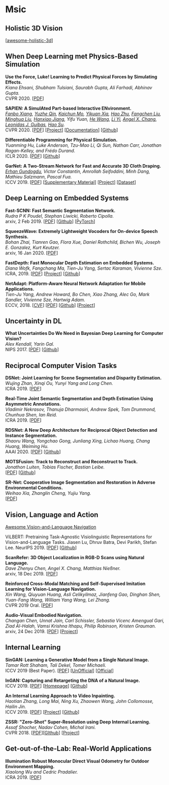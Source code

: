 
# Msic

## Holistic 3D Vision

[[awesome-holistic-3d](https://github.com/holistic-3d/awesome-holistic-3d)]


## When Deep Learning met Physics-Based Simulation

**Use the Force, Luke! Learning to Predict Physical Forces by Simulating Effects.**<br>
*Kiana Ehsani, Shubham Tulsiani, Saurabh Gupta, Ali Farhadi, Abhinav Gupta.*<br>
CVPR 2020. [[PDF](https://arxiv.org/pdf/2003.12045)]

**SAPIEN: A SimulAted Part-based Interactive ENvironment.**<br>
*[Fanbo Xiang](https://www.fbxiang.com/), [Yuzhe Qin](https://github.com/yzqin), [Kaichun Mo](https://www.cs.stanford.edu/~kaichun/), [Yikuan Xia](https://www.linkedin.com/in/yikuan-xia-4418a9170/), [Hao Zhu](https://berniezhu.github.io/), [Fangchen Liu](https://fangchenliu.github.io/), [Minghua Liu](http://cseweb.ucsd.edu/~mil070/), [Hanxiao Jiang](https://jianghanxiao.github.io/), Yifu Yuan, [He Wang](http://ai.stanford.edu/~hewang/), [Li Yi](https://cs.stanford.edu/~ericyi/), [Angel X. Chang](https://angelxuanchang.github.io/), [Leonidas J. Guibas](http://geometry.stanford.edu/member/guibas/index.html), [Hao Su](https://cseweb.ucsd.edu/~haosu/).*<br>
CVPR 2020. [[PDF](https://arxiv.org/abs/2003.08515)] [[Project](https://sapien.ucsd.edu/)] [[Documentation](https://sapien.ucsd.edu/docs/index.html)] [[Github](https://github.com/haosulab/SAPIEN-Release)]

**Differentiable Programming for Physical Simulation.**<br>
*Yuanming Hu, Luke Anderson, Tzu-Mao Li, Qi Sun, Nathan Carr, Jonathan Ragan-Kelley, and Frédo Durand.*<br>
ICLR 2020.  [[PDF](https://arxiv.org/abs/1910.00935)] [[Github](https://github.com/yuanming-hu/taichi)]

**GarNet: A Two-Stream Network for Fast and Accurate 3D Cloth Draping.**<br>
*[Erhan Gundogdu](https://egundogdu.github.io/), Victor Constantin, Amrollah Seifoddini, Minh Dang, Mathieu Salzmann, Pascal Fua.*<br>
ICCV 2019. 
[[PDF](https://arxiv.org/abs/1811.10983)] [[Supplementary Material](https://www.epfl.ch/labs/cvlab/wp-content/uploads/2019/04/GarNet_supplementary.pdf)] 
[[Project](https://cvlab.epfl.ch/research/garment-simulation/garnet/)] [[Dataset](https://drive.switch.ch/index.php/s/7mAk9SoZ7J4uokt)]

## Deep Learning on Embedded Systems

**Fast-SCNN: Fast Semantic Segmentation Network.**<br>
*Rudra P K Poudel, Stephan Liwicki, Roberto Cipolla.*<br>
arxiv, 2 Feb 2019. [[PDF](https://arxiv.org/abs/1902.04502)] [[Github](https://github.com/DeepVoltaire/Fast-SCNN)] [[PyTorch](https://github.com/Tramac/Fast-SCNN-pytorch)]

**SqueezeWave: Extremely Lightweight Vocoders for On-device Speech Synthesis.**<br>
*Bohan Zhai, Tianren Gao, Flora Xue, Daniel Rothchild, Bichen Wu, Joseph E. Gonzalez, Kurt Keutzer.*<br>
arxiv, 16 Jan 2020. [[PDF]](https://arxiv.org/abs/2001.05685)

**FastDepth: Fast Monocular Depth Estimation on Embedded Systems.**<br>
*Diana Wofk, Fangchang Ma, Tien-Ju Yang, Sertac Karaman, Vivienne Sze.*<br>
ICRA, 2019.
[[PDF](http://fastdepth.mit.edu/2019_icra_fastdepth.pdf)]
[[Project](fastdepth.mit.edu)]
[[Github](https://github.com/dwofk/fast-depth)]

**NetAdapt: Platform-Aware Neural Network Adaptation for Mobile Applications.**<br>
*Tien-Ju Yang, Andrew Howard, Bo Chen, Xiao Zhang, Alec Go, Mark Sandler, Vivienne Sze, Hartwig Adam.*<br>
ECCV, 2018.
[[CVF](http://openaccess.thecvf.com/content_ECCV_2018/papers/Tien-Ju_Yang_NetAdapt_Platform-Aware_Neural_ECCV_2018_paper.pdf)]
[[PDF](https://arxiv.org/abs/1804.03230)]
[[Github](github.com/denru01/netadapt)]
[[Project](https://web.mit.edu/netadapt/)]

## Uncertainty in DL

**What Uncertainties Do We Need in Bayesian Deep Learning for Computer Vision?**<br>
*Alex Kendall, Yarin Gal.*<br>
NIPS 2017.  [[PDF](https://arxiv.org/abs/1703.04977)] [[Github](http://github.com/pmorerio/dl-uncertainty)]

## Reciprocal Computer Vision Tasks

**DSNet: Joint Learning for Scene Segmentation and Disparity Estimation.**<br>
*Wujing Zhan, Xinqi Ou, Yunyi Yang and Long Chen.*<br>
ICRA 2019. [[PDF](https://ieeexplore.ieee.org/document/8793573)] 

**Real-Time Joint Semantic Segmentation and Depth Estimation Using Asymmetric Annotations.** <br> 
*Vladimir Nekrasov, Thanuja Dharmasiri, Andrew Spek, Tom Drummond, Chunhua Shen, Ian Reid.*<br> 
ICRA 2019. [[PDF](https://ieeexplore.ieee.org/document/8794220)]

**RDSNet: A New Deep Architecture for Reciprocal Object Detection and Instance Segmentation.** <br>
*Shaoru Wang, Yongchao Gong, Junliang Xing, Lichao Huang, Chang Huang, Weiming Hu.* <br>
AAAI 2020. [[PDF](https://arxiv.org/abs/1912.05070)] [[Github](https://github.com/wangsr126/RDSNet)]

**MOTSFusion: Track to Reconstruct and Reconstruct to Track.**<br>
*Jonathon Luiten, Tobias Fischer, Bastian Leibe.*<br>
[[PDF](https://arxiv.org/abs/1910.00130v1)] [[Github](https://github.com/tobiasfshr/MOTSFusion)]

**SR-Net: Cooperative Image Segmentation and Restoration in Adverse Environmental Conditions.** <br>
*Weihao Xia, Zhanglin Cheng, Yujiu Yang.*<br>
[[PDF](https://arxiv.org/abs/1911.00679)]

## Vision, Language and Action

[Awesome Vision-and-Language Navigation](https://github.com/daqingliu/awesome-vln)

ViLBERT: Pretraining Task-Agnostic Visiolinguistic Representations for Vision-and-Language Tasks.
Jiasen Lu, Dhruv Batra, Devi Parikh, Stefan Lee.
NeurIPS 2019. [[PDF](https://www.aminer.cn/pub/5db9297647c8f766461f745b/)] [[Github](https://github.com/jiasenlu/vilbert_beta)]

**ScanRefer: 3D Object Localization in RGB-D Scans using Natural Language.** <br>
*Dave Zhenyu Chen, Angel X. Chang, Matthias Nießner.*<br>
arxiv, 18 Dec 2019. [[PDF](https://arxiv.org/abs/1912.08830)]

**Reinforced Cross-Modal Matching and Self-Supervised Imitation Learning for Vision-Language Navigation.**<br>
*Xin Wang, Qiuyuan Huang, Asli Celikyilmaz, Jianfeng Gao, Dinghan Shen, Yuan-Fang Wang, William Yang Wang, Lei Zhang.*<br>
CVPR 2019 Oral. [[PDF](https://arxiv.org/abs/1811.10092)]

**Audio-Visual Embodied Navigation.**<br>
*Changan Chen, Unnat Jain, Carl Schissler, Sebastia Vicenc Amengual Gari, Ziad Al-Halah, Vamsi Krishna Ithapu, Philip Robinson, Kristen Grauman.*<br>
arxiv, 24 Dec 2019. [[PDF](https://arxiv.org/abs/1912.11474)] [[Project](http://vision.cs.utexas.edu/projects/audio_visual_navigation/)]

## Internal Learning

**SinGAN: Learning a Generative Model from a Single Natural Image.**<br>
*Tamar Rott Shaham, Tali Dekel, Tomer Michaeli.*<br>
ICCV 2019 (Best Paper). 
[[PDF](https://arxiv.org/abs/1905.01164)] [[UnOfficial](github.com/FriedRonaldo/SinGAN)] [[Official](github.com/tamarott/SinGAN)]

**InGAN: Capturing and Retargeting the DNA of a Natural Image.** <br>
ICCV 2019. [[PDF](http://www.wisdom.weizmann.ac.il/~vision/ingan/resources/ingan.pdf)] [[Homepage](http://www.wisdom.weizmann.ac.il/~vision/ingan/)] [[Github](https://github.com/assafshocher/InGAN)]

**An Internal Learning Approach to Video Inpainting.**<br>
*Haotian Zhang, Long Mai, Ning Xu, Zhaowen Wang, John Collomosse, Hailin Jin.*<br>
ICCV 2019.
[[PDF](https://arxiv.org/abs/1909.07957)]
[[Project](https://cs.stanford.edu/~haotianz/publications/video_inpainting/)]
[[Github](https://github.com/Haotianz94/IL_video_inpainting)]

**ZSSR: "Zero-Shot" Super-Resolution using Deep Internal Learning.**<br>
*Assaf Shocher, Nadav Cohen, Michal Irani.*<br>
CVPR 2018. [[PDF](https://arxiv.org/abs/1712.06087)][[GIthub](https://github.com/assafshocher/ZSSR)] [[Project](http://www.wisdom.weizmann.ac.il/~vision/zssr/)]

## Get-out-of-the-Lab: Real-World Applications

**Illumination Robust Monocular Direct Visual Odometry for Outdoor Environment Mapping.**<br>
*Xiaolong Wu and Cedric Pradalier.*<br>
ICRA 2019. [[PDF](https://hal.archives-ouvertes.fr/hal-01876700/document)]





